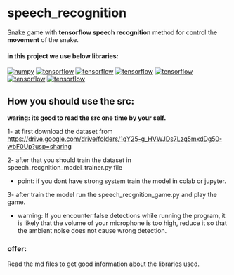 # speech_recognition
Snake game with **tensorflow speech recognition** method for control the **movement** of the snake.

#### in this project we use below libraries: 
<a href="https://github.com/amiriiw"><img alt="numpy" src="https://img.shields.io/badge/numpy-013243?style=for-the-badge&logo=numpy&logoColor=013243"></a>
<a href="https://github.com/amiriiw"><img alt="tensorflow" src="https://img.shields.io/badge/tensorflow-FF6F00?style=for-the-badge&logo=tensorflow&logoColor="></a>
<a href="https://github.com/amiriiw"><img alt="tensorflow" src="https://img.shields.io/badge/tensorflow-FF6F00?style=for-the-badge&logo=tensorflow&logoColor=f5f5f5"></a>
<a href="https://github.com/amiriiw"><img alt="tensorflow" src="https://img.shields.io/badge/tensorflow-FF6F00?style=for-the-badge&logo=tensorflow&logoColor=f5f5f5"></a>
<a href="https://github.com/amiriiw"><img alt="tensorflow" src="https://img.shields.io/badge/tensorflow-FF6F00?style=for-the-badge&logo=tensorflow&logoColor=f5f5f5"></a>
<a href="https://github.com/amiriiw"><img alt="tensorflow" src="https://img.shields.io/badge/tensorflow-FF6F00?style=for-the-badge&logo=tensorflow&logoColor=f5f5f5"></a>
<a href="https://github.com/amiriiw"><img alt="tensorflow" src="https://img.shields.io/badge/tensorflow-FF6F00?style=for-the-badge&logo=tensorflow&logoColor=f5f5f5"></a>

## How you should use the src:
**waring: its good to read the src one time by your self.**

1- at first download the dataset from https://drive.google.com/drive/folders/1qY25-g_HVWJDs7Lzq5mxdDg50-wbF0Up?usp=sharing

2- after that you should train the dataset in speech_recgnition_model_trainer.py file 
  - point: if you dont have strong system train the model in colab or jupyter.

3- after train the model run the speech_recgnition_game.py and play the game.
  - warning: If you encounter false detections while running the program, it is likely that the volume of your microphone is too high, reduce it so that the ambient noise does not cause wrong detection.

### offer: 
Read the md files to get good information about the libraries used.
